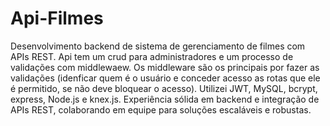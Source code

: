 # Api-Filmes

Desenvolvimento backend de sistema de gerenciamento de filmes com APIs REST. Api tem um crud para administradores e um processo de validações com middlewaew. Os middleware são os principais por fazer as validações (idenficar quem é o usuário e conceder acesso as rotas que ele é permitido, se não deve bloquear o acesso). Utilizei JWT, MySQL, bcrypt, express, Node.js e knex.js. Experiência sólida em backend e integração de APIs REST, colaborando em equipe para soluções escaláveis e robustas.
